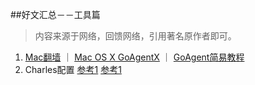 
##好文汇总－－工具篇

> 内容来源于网络，回馈网络，引用著名原作者即可。

1. [Mac翻墙](http://www.zhihu.com/question/20468963) ｜ [Mac OS X GoAgentX](https://github.com/ohdarling/GoAgentX) ｜ [GoAgent简易教程](http://jianshu.io/p/0a84b8cbd27b)
2. Charles配置 [参考1](http://www.36ria.com/6278) [参考1](http://www.36ria.com/6278)